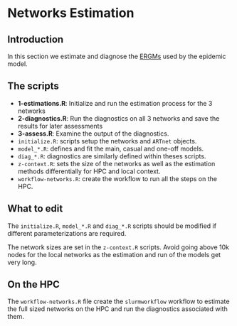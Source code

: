 # Networks Estimation

## Introduction

In this section we estimate and diagnose the [ERGMs](link?) used by the
epidemic model.

## The scripts

- **1-estimations.R**: Initialize and run the estimation process for the
  3 networks
- **2-diagnostics.R**: Run the diagnostics on all 3 networks and save the
  results for later assessments
- **3-assess.R**: Examine the output of the diagnostics.
- `initialize.R`: scripts setup the networks and `ARTnet` objects.
- `model_*.R`: defines and fit the main, casual and one-off models.
- `diag_*.R`: diagnostics are similarly defined within theses  scripts.
- `z-context.R`: sets the size of the networks as well as the estimation
  methods differentially for HPC and local context.
- `workflow-networks.R`: create the workflow to run all the steps on the HPC.

## What to edit

The `initialize.R`, `model_*.R` and `diag_*.R` scripts should be modified if
different parameterizations are required.

The network sizes are set in the `z-context.R` scripts. Avoid going above 10k
nodes for the local networks as the estimation and run of the models get very long.

## On the HPC

The `workflow-networks.R` file create the `slurmworkflow` workflow to estimate
the full sized networks on the HPC and run the diagnostics associated with them.

